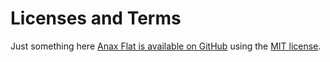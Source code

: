 Licenses and Terms
==============================================
Just something here
[Anax Flat is available on GitHub](https://github.com/canax/anax-flat) using the [MIT license](https://github.com/canax/anax-flat/blob/master/LICENSE).
